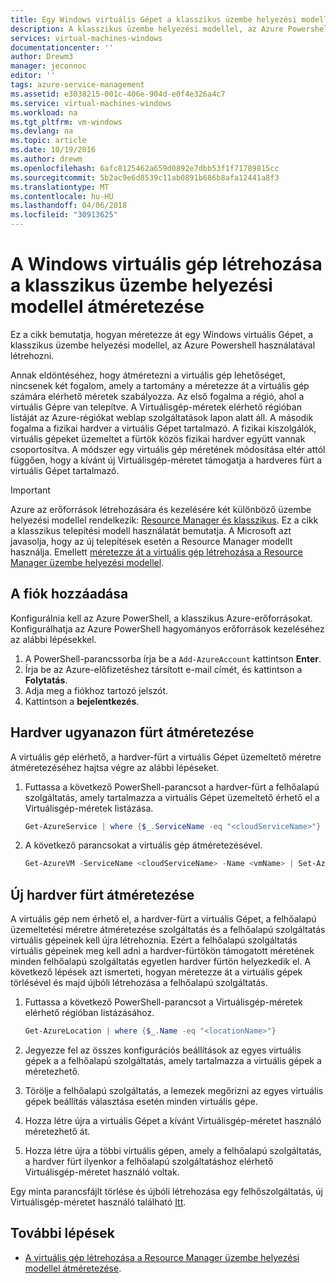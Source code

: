 ```yaml
---
title: Egy Windows virtuális Gépet a klasszikus üzembe helyezési modellel - Azure átméretezése |} Microsoft Docs
description: A klasszikus üzembe helyezési modellel, az Azure Powershell létrehozott Windows virtuális gépek méretét.
services: virtual-machines-windows
documentationcenter: ''
author: Drewm3
manager: jeconnoc
editor: ''
tags: azure-service-management
ms.assetid: e3038215-001c-406e-904d-e0f4e326a4c7
ms.service: virtual-machines-windows
ms.workload: na
ms.tgt_pltfrm: vm-windows
ms.devlang: na
ms.topic: article
ms.date: 10/19/2016
ms.author: drewm
ms.openlocfilehash: 6afc8125462a659d0892e7dbb53f1f71789815cc
ms.sourcegitcommit: 5b2ac9e6d8539c11ab0891b686b8afa12441a8f3
ms.translationtype: MT
ms.contentlocale: hu-HU
ms.lasthandoff: 04/06/2018
ms.locfileid: "30913625"
---
```

# <a name="resize-a-windows-vm-created-in-the-classic-deployment-model"></a>A Windows virtuális gép létrehozása a klasszikus üzembe helyezési modellel átméretezése
Ez a cikk bemutatja, hogyan méretezze át egy Windows virtuális Gépet, a klasszikus üzembe helyezési modellel, az Azure Powershell használatával létrehozni.

Annak eldöntéséhez, hogy átméretezni a virtuális gép lehetőséget, nincsenek két fogalom, amely a tartomány a méretezze át a virtuális gép számára elérhető méretek szabályozza. Az első fogalma a régió, ahol a virtuális Gépre van telepítve. A Virtuálisgép-méretek elérhető régióban listáját az Azure-régiókat weblap szolgáltatások lapon alatt áll. A második fogalma a fizikai hardver a virtuális Gépet tartalmazó. A fizikai kiszolgálók, virtuális gépeket üzemeltet a fürtök közös fizikai hardver együtt vannak csoportosítva. A módszer egy virtuális gép méretének módosítása eltér attól függően, hogy a kívánt új Virtuálisgép-méretet támogatja a hardveres fürt a virtuális Gépet tartalmazó.

> [!IMPORTANT] 
> Azure az erőforrások létrehozására és kezelésére két különböző üzembe helyezési modellel rendelkezik: [Resource Manager és klasszikus](../../../resource-manager-deployment-model.md). Ez a cikk a klasszikus telepítési modell használatát bemutatja. A Microsoft azt javasolja, hogy az új telepítések esetén a Resource Manager modellt használja. Emellett [méretezze át a virtuális gép létrehozása a Resource Manager üzembe helyezési modellel](../resize-vm.md?toc=%2fazure%2fvirtual-machines%2fwindows%2ftoc.json).

## <a name="add-your-account"></a>A fiók hozzáadása
Konfigurálnia kell az Azure PowerShell, a klasszikus Azure-erőforrásokat. Konfigurálhatja az Azure PowerShell hagyományos erőforrások kezeléséhez az alábbi lépésekkel.

1. A PowerShell-parancssorba írja be a `Add-AzureAccount` kattintson **Enter**. 
2. Írja be az Azure-előfizetéshez társított e-mail címét, és kattintson a **Folytatás**. 
3. Adja meg a fiókhoz tartozó jelszót. 
4. Kattintson a **bejelentkezés**. 

## <a name="resize-in-the-same-hardware-cluster"></a>Hardver ugyanazon fürt átméretezése
A virtuális gép elérhető, a hardver-fürt a virtuális Gépet üzemeltető méretre átméretezéséhez hajtsa végre az alábbi lépéseket.

1. Futtassa a következő PowerShell-parancsot a hardver-fürt a felhőalapú szolgáltatás, amely tartalmazza a virtuális Gépet üzemeltető érhető el a Virtuálisgép-méretek listázása.
   
    ```powershell
    Get-AzureService | where {$_.ServiceName -eq "<cloudServiceName>"}
    ```
2. A következő parancsokat a virtuális gép átméretezésével.
   
    ```powershell
    Get-AzureVM -ServiceName <cloudServiceName> -Name <vmName> | Set-AzureVMSize -InstanceSize <newVMSize> | Update-AzureVM
    ```

## <a name="resize-on-a-new-hardware-cluster"></a>Új hardver fürt átméretezése
A virtuális gép nem érhető el, a hardver-fürt a virtuális Gépet, a felhőalapú üzemeltetési méretre átméretezése szolgáltatás és a felhőalapú szolgáltatás virtuális gépeinek kell újra létrehoznia. Ezért a felhőalapú szolgáltatás virtuális gépeinek meg kell adni a hardver-fürtökön támogatott méretének minden felhőalapú szolgáltatás egyetlen hardver fürtön helyezkedik el. A következő lépések azt ismerteti, hogyan méretezze át a virtuális gépek törlésével és majd újbóli létrehozása a felhőalapú szolgáltatás.

1. Futtassa a következő PowerShell-parancsot a Virtuálisgép-méretek elérhető régióban listázásához. 
   
    ```powershell
    Get-AzureLocation | where {$_.Name -eq "<locationName>"}
    ```
2. Jegyezze fel az összes konfigurációs beállítások az egyes virtuális gépek a a felhőalapú szolgáltatás, amely tartalmazza a virtuális gépek a méretezhető. 
3. Törölje a felhőalapú szolgáltatás, a lemezek megőrizni az egyes virtuális gépek beállítás választása esetén minden virtuális gépe.
4. Hozza létre újra a virtuális Gépet a kívánt Virtuálisgép-méretet használó méretezhető át.
5. Hozza létre újra a többi virtuális gépen, amely a felhőalapú szolgáltatás, a hardver fürt ilyenkor a felhőalapú szolgáltatáshoz elérhető Virtuálisgép-méretet használó voltak.

Egy minta parancsfájlt törlése és újbóli létrehozása egy felhőszolgáltatás, új Virtuálisgép-méretet használó található [Itt](https://github.com/Azure/azure-vm-scripts). 

## <a name="next-steps"></a>További lépések
* [A virtuális gép létrehozása a Resource Manager üzembe helyezési modellel átméretezése](../resize-vm.md?toc=%2fazure%2fvirtual-machines%2fwindows%2ftoc.json).

